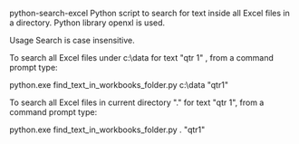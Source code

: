 python-search-excel
Python script to search for text inside all Excel files in a directory. Python library openxl is used.

Usage
Search is case insensitive.

To search all Excel files under c:\data for text "qtr 1" , from a command prompt type:

python.exe find_text_in_workbooks_folder.py c:\data "qtr1"

To search all Excel files in current directory "." for text "qtr 1", from a command prompt type:

python.exe find_text_in_workbooks_folder.py . "qtr1"
